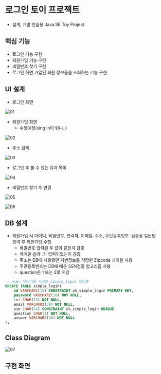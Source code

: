 # 로그인 토이 프로젝트
* 설계, 개발 연습용 Java SE Toy Project


## 핵심 기능 

* 로그인 기능 구현
* 회원가입 기능 구현
* 비밀번호 찾기 구현
* 로그인 하면 가입된 회원 정보들을 조회하는 기능 구현

## UI 설계

* 로그인 화면

![01](https://github.com/younggeun0/younggeun0.github.io/blob/master/_posts/img/toyProjects/simpleLogin/01.png?raw=true)

* 회원가입 화면
  * 수정예정(sing in이 뭐니..)

![02](https://github.com/younggeun0/younggeun0.github.io/blob/master/_posts/img/toyProjects/simpleLogin/02.png?raw=true) 

* 주소 검색

![03](https://github.com/younggeun0/younggeun0.github.io/blob/master/_posts/img/toyProjects/simpleLogin/03.png?raw=true)

* 로그인 후 볼 수 있는 유저 목록

![04](https://github.com/younggeun0/younggeun0.github.io/blob/master/_posts/img/toyProjects/simpleLogin/04.png?raw=true)

* 비밀번호 찾기 후 변경

![05](https://github.com/younggeun0/younggeun0.github.io/blob/master/_posts/img/toyProjects/simpleLogin/05.png?raw=true)

![06](https://github.com/younggeun0/younggeun0.github.io/blob/master/_posts/img/toyProjects/simpleLogin/06.png?raw=true)

## DB 설계

* 회원가입 시 아이디, 비밀번호, 연락처, 이메일, 주소, 주민등록번호. 검증용 질문답 입력 후 회원가입 수행
  * 비밀번호 입력된 두 값이 같은지 검증
  * 이메일 @과 .가 입력되었는지 검증
  * 주소는 DB때 사용했던 지번정보를 저장한 Zipcode 테이블 사용
  * 주민등록번호는 DB때 배운 SSN검증 알고리즘 사용
  * question은 1 또는 2로 저장

```sql
-- user 데이터를 저장할 simple_login 테이블
CREATE TABLE simple_login(
    id VARCHAR2(15) CONSTRAINT pk_simple_login PRIMARY KEY,
    password VARCHAR2(10) NOT NULL,
    tel CHAR(13) NOT NULL,
    email VARCHAR2(30) NOT NULL,
    ssn CHAR(14) CONSTRAINT uk_simple_login UNIQUE,
    question CHAR(1) NOT NULL,
    answer VARCHAR2(30) NOT NULL
);
```

## Class Diagram

![07](https://github.com/younggeun0/younggeun0.github.io/blob/master/_posts/img/toyProjects/simpleLogin/07.jpg?raw=true)

## 구현 화면

